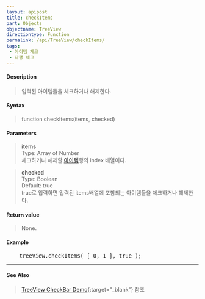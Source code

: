 ```yaml
---
layout: apipost
title: checkItems
part: Objects
objectname: TreeView
directiontype: Function
permalink: /api/TreeView/checkItems/
tags:
 - 아이템 체크
 - 다행 체크
---
```



#### Description

> 입력된 아이템들을 체크하거나 해제한다.

#### Syntax

> function checkItems(items, checked)  

#### Parameters

> **items**  
> Type: Array of Number  
> 체크하거나 해제할 [아이템](/api/features/Grid%20Item/)행의 index 배열이다.  

> **checked**  
> Type: Boolean  
> Default: true  
> true로 입력하면 입력된 items배열에 포함되는 아이템들을 체크하거나 해제한다.  


#### Return value

> None.

#### Example

<pre class="prettyprint">
    treeView.checkItems( [ 0, 1 ], true );
</pre>

---

#### See Also

> [TreeView CheckBar Demo](http://demo.realgrid.net/Demo/TreeCheckBar){:target="_blank"} 참조    
